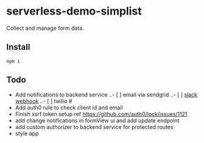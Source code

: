 # serverless-demo-simplist

Collect and manage form data.

## Install

```
npm i
```

## Todo

- Add notifications to backend service
..- [ ] email via sendgrid
..- [ ] [slack webhook](https://github.com/smallwins/slack)
..- [ ] twilio #
- Add auth0 rule to check client id and email
- Finish xsrf token setup ref https://github.com/auth0/lock/issues/1121
- add change notifications in formView ui and add update endpoint
- add custom authorizer to backend service for protected routes
- style app
